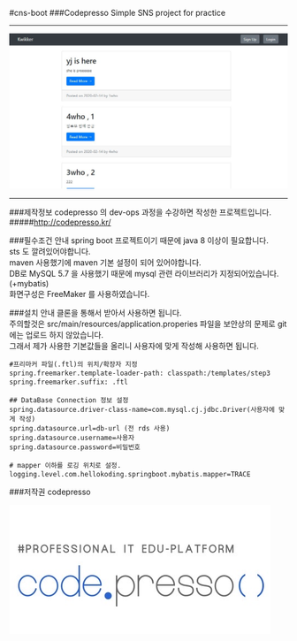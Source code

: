 #cns-boot
###Codepresso Simple SNS project for practice
***
![메인페이지](./images/cns-boot.jpg)
***
###제작정보
codepresso 의 dev-ops 과정을 수강하면 작성한 프로젝트입니다.  
#####http://codepresso.kr/  

###필수조건 안내
spring boot 프로젝트이기 때문에 java 8 이상이 필요합니다.  
sts 도 깔려있어야합니다.  
maven 사용했기에 maven 기본 설정이 되어 있어야합니다.  
DB로 MySQL 5.7 을 사용했기 때문에 mysql 관련 라이브러리가 지정되어있습니다.(+mybatis)  
화면구성은 FreeMaker 를 사용하였습니다.  

###설치 안내 
클론을 통해서 받아서 사용하면 됩니다.  
주의할것은  src/main/resources/application.properies 파일을 보안상의 문제로 git 에는 업로드 하지 않았습니다.  
그래서 제가 사용한 기본값들을 올리니 사용자에 맞게 작성해 사용하면 됩니다.  

    #프리마커 파일(.ftl)의 위치/확장자 지정
    spring.freemarker.template-loader-path: classpath:/templates/step3
	spring.freemarker.suffix: .ftl
    
    ## DataBase Connection 정보 설정
	spring.datasource.driver-class-name=com.mysql.cj.jdbc.Driver(사용자에 맞게 작성)
	spring.datasource.url=db-url (전 rds 사용) 
	spring.datasource.username=사용자
	spring.datasource.password=비밀번호
    
	# mapper 이하를 로깅 위치로 설정.
	logging.level.com.hellokoding.springboot.mybatis.mapper=TRACE

###저작권
codepresso  

![codepresso log](./images/codepresso-logo.png)
